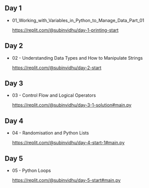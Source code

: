 ## Day 1

 - 01_Working_with_Variables_in_Python_to_Manage_Data_Part_01

   
   https://replit.com/@subinvidhu/day-1-printing-start

## Day 2

- 02 - Understanding Data Types and How to Manipulate Strings

  https://replit.com/@subinvidhu/day-2-start


## Day 3

- 03 - Control Flow and Logical Operators 

  https://replit.com/@subinvidhu/day-3-1-solution#main.py

## Day 4

- 04 - Randomisation and Python Lists

  https://replit.com/@subinvidhu/day-4-start-1#main.py

## Day 5

 - 05 - Python Loops

   https://replit.com/@subinvidhu/day-5-start#main.py